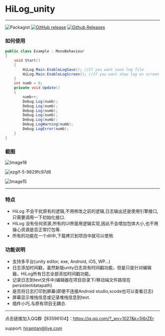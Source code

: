 # HiLog_unity
----------------------
![Packagist](https://img.shields.io/packagist/l/doctrine/orm.svg)   [![GitHub release](https://img.shields.io/github/release/hiramtan/HiLog_unity.svg)](https://github.com/hiramtan/HiLog_unity/releases)  [![Github Releases](https://img.shields.io/github/downloads/atom/atom/total.svg)](https://github.com/hiramtan/HiLog_unity/releases)

### 如何使用

```csharp
public class Example : MonoBehaviour
{
    void Start()
    {
        HiLog.Main.EnableLogSave(); //If you want save log file
        HiLog.Main.EnableLogScreen(); //If you want show log on screen
    }
    int numb = 0;
    private void Update()
    {
        numb++;
        Debug.Log(numb);
        Debug.Log(numb);
        Debug.Log(numb);
        Debug.Log(numb);
        Debug.Log(numb);
        Debug.LogWarning(numb);
        Debug.LogError(numb);
    }
}
```

### 截图
![Image18](others/Image18.png)

![ezgif-5-9829fc97d6](others/ezgif-5-9829fc97d6.gif)

![Image15](others/Image15.png)

-----

### 特点
- HiLog 不会干扰原有的逻辑,不用修改之前的逻辑,日志输出还是使用引擎接口,只需要调用一下初始化接口.
- HiLog 没有任何资源,所有的UI界面用逻辑实现,因此不会增加包体大小,也不用操心资源是否正常打包等.
- 所有的功能在一个dll中,下载拷贝到项目中就可以使用. 

### 功能说明
- 支持多平台(unity editor, exe, Android, iOS, WP...)
- 日志添加时间戳，虽然新版unity日志具有时间戳功能，但是只是针对编辑器，HiLog所有日志全部添加时间戳功能。
- 记录日志到text文件中(编辑器在项目目录下/移动端文件路径在persistentdatapath)
- 是否将日志打印到屏幕(即便不连接Android studio,xcode也可以查看日志)
- 屏幕显示堆栈信息或记录堆栈信息到text.
- 插件小巧,与原有项目无耦合.

----------------------------

点击链接加入QQ群【83596104】：https://jq.qq.com/?_wv=1027&k=5l6rZEr

support: hiramtan@live.com
